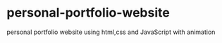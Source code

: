# personal-portfolio-website
personal portfolio website using html,css and JavaScript with animation  
